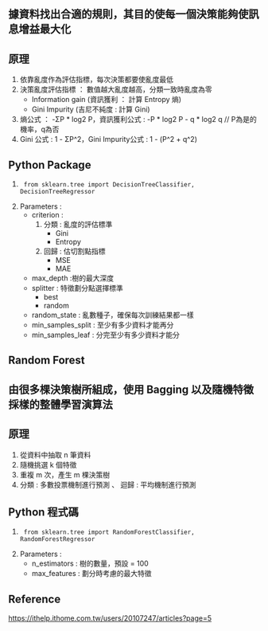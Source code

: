 ## 據資料找出合適的規則，其目的使每一個決策能夠使訊息增益最大化
## 原理
1. 依靠亂度作為評估指標，每次決策都要使亂度最低
2.  決策亂度評估指標 ： 數值越大亂度越高，分類一致時亂度為零
      * Information gain (資訊獲利 ： 計算 Entropy 熵)
      * Gini Impurity (吉尼不純度 : 計算 Gini)
3. 熵公式 ： -ΣP * log2 P，資訊獲利公式 : -P * log2 P - q * log2 q // P為是的機率，q為否
4. Gini 公式 : 1 - ΣP^2，Gini Impurity公式 : 1 - (P^2 + q^2)
## Python Package
1.      from sklearn.tree import DecisionTreeClassifier, DecisionTreeRegressor
2.  Parameters :
     * criterion :
       1. 分類 : 亂度的評估標準
            * Gini
            * Entropy
       2. 回歸 : 估切割點指標
            * MSE
            * MAE
     * max_depth :樹的最大深度
     * splitter : 特徵劃分點選擇標準
       * best
       * random
     * random_state : 亂數種子，確保每次訓練結果都一樣
     * min_samples_split : 至少有多少資料才能再分
     * min_samples_leaf : 分完至少有多少資料才能分
## Random Forest 
## 由很多棵決策樹所組成，使用 Bagging 以及隨機特徵採樣的整體學習演算法
## 原理
1. 從資料中抽取 n 筆資料
2. 隨機挑選 k 個特徵
3. 重複 m 次，產生 m 棵決策樹
4. 分類 : 多數投票機制進行預測 、 迴歸 : 平均機制進行預測
## Python 程式碼
1.      from sklearn.tree import RandomForestClassifier, RandomForestRegressor
2.  Parameters :
     * n_estimators : 樹的數量，預設 = 100
     * max_features : 劃分時考慮的最大特徵

## Reference
https://ithelp.ithome.com.tw/users/20107247/articles?page=5
